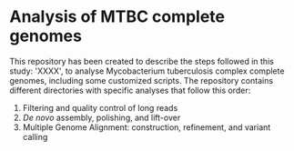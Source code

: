 # Analysis of MTBC complete genomes
This repository has been created to describe the steps followed in this study: 'XXXX', to analyse Mycobacterium tuberculosis complex complete genomes, including some customized scripts. The repository contains different directories with specific analyses that follow this order:

1. Filtering and quality control of long reads
2. _De novo_ assembly, polishing, and lift-over
4. Multiple Genome Alignment: construction, refinement, and variant calling
